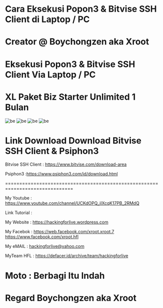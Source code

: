 # Cara Eksekusi Popon3 & Bitvise SSH Client di Laptop / PC 

# Creator @ Boychongzen aka Xroot

# Eksekusi Popon3 & Bitvise SSH Client Via Laptop / PC
# XL Paket Biz Starter Unlimited 1 Bulan
![be](https://raw.githubusercontent.com/boychongzen18/Popon3-Bitvise-SSH-Laptop/master/modem.jpg)
![be](https://raw.githubusercontent.com/boychongzen18/Popon3-Bitvise-SSH-Laptop/master/modem1.jpg)
![be](https://raw.githubusercontent.com/boychongzen18/Popon3-Bitvise-SSH-Laptop/master/modem2.jpg)
![be](https://raw.githubusercontent.com/boychongzen18/Popon3-Bitvise-SSH-Laptop/master/modem3.jpg)

# Link Download Download Bitvise SSH Client & Psiphon3

Bitvise SSH Client : https://www.bitvise.com/download-area

Psiphon3           :https://www.psiphon3.com/id/download.html

==============================================================================

My Youtube    : https://www.youtube.com/channel/UCKdOPQ_iIXcqK17PB_2RMdQ

Link Tutorial : 

My Website    : https://hackingforlive.wordpress.com

My Facebok    : https://web.facebook.com/xroot.xroot.7
                https://www.facebook.com/xroot.hfl 

My eMAIL      : hackingforlive@yahoo.com

MyTeam HFL    : https://defacer.id/archive/team/hackingforlive

# Moto : Berbagi Itu Indah

# Regard Boychongzen aka Xroot
